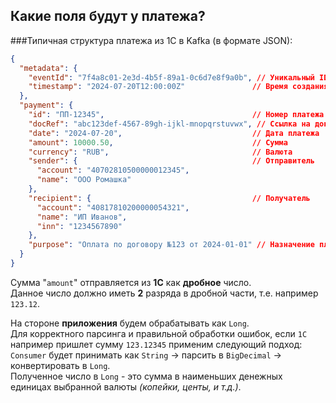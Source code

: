 ## Какие поля будут у платежа?

###Типичная структура платежа из 1С в Kafka (в формате JSON):

```json
{
  "metadata": {
    "eventId": "7f4a8c01-2e3d-4b5f-89a1-0c6d7e8f9a0b", // Уникальный ID события
    "timestamp": "2024-07-20T12:00:00Z"               // Время создания
  },
  "payment": {
    "id": "ПП-12345",                                 // Номер платежа
    "docRef": "abc123def-4567-89gh-ijkl-mnopqrstuvwx", // Ссылка на документ в 1С
    "date": "2024-07-20",                             // Дата платежа
    "amount": 10000.50,                               // Сумма
    "currency": "RUB",                                // Валюта
    "sender": {                                       // Отправитель
      "account": "40702810500000012345",
      "name": "ООО Ромашка"
    },
    "recipient": {                                    // Получатель
      "account": "40817810200000054321",
      "name": "ИП Иванов",
      "inn": "1234567890"
    },
    "purpose": "Оплата по договору №123 от 2024-01-01" // Назначение платежа
  }
}
```

Сумма "`amount`" отправляется из **1С** как **дробное** число.  
Данное число должно иметь **2** разряда в дробной части, т.е. например `123.12`.  

На стороне **приложения** будем обрабатывать как `Long`.  
Для корректного парсинга и правильной обработки ошибок, если `1С` например пришлет сумму `123.12345` 
применим следующий подход:  
`Consumer` будет принимать как `String` → парсить в `BigDecimal` → конвертировать в `Long`.  
Полученное число в `Long` - это сумма в наименьших денежных единицах выбранной валюты _(копейки, центы, и т.д.)_.  



